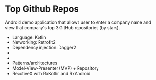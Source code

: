 # Top Github Repos

Android demo application that allows user to enter a company name and view that company's top 3 GitHub repositories (by stars).

- Language: Kotlin
- Networking: Retrofit2
- Dependency injection: Dagger2
-
-
- Patterns/architectures
- Model-View-Presenter (MVP) + Repository 
- ReactiveX with RxKotlin and RxAndroid


